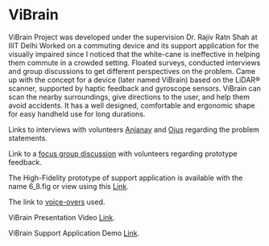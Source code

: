 # ViBrain

ViBrain Project was developed under the supervision Dr. Rajiv Ratn Shah at IIIT Delhi
Worked on a commuting device and its support application for the visually impaired since I noticed that the white-cane is ineffective in helping them commute in a crowded setting. Floated surveys, conducted interviews and group discussions to get different perspectives on the problem. Came up with the concept for a device (later named ViBrain) based on the LiDAR®️ scanner, supported by haptic feedback and gyroscope sensors. ViBrain can scan the nearby surroundings, give directions to the user, and help them avoid accidents. It has a well designed, comfortable and ergonomic shape for easy handheld use for long durations.

Links to interviews with volunteers [Anjanay][4] and [Ojus][5] regarding the problem statements.

Link to a [focus group discussion][6] with volunteers regarding prototype feedback.

The High-Fidelity prototype of support application is available with the name 6_8.fig or view using this [Link][3].

The link to [voice-overs][7] used.

ViBrain Presentation Video [Link][1].

ViBrain Support Application Demo [Link][2].

[1]: https://drive.google.com/file/d/1TaNc6Bq64s1vZo77oFaJ4LdHGZ-Nzgw4/view?usp=sharing
[2]: https://youtu.be/8G76Yl9aVRM
[3]: https://www.figma.com/proto/9qre297vq89Rc5LWll37h8/6_8?node-id=110%3A23&scaling=scale-down&page-id=0%3A1&starting-point-node-id=110%3A23&show-proto-sidebar=1
[4]: https://drive.google.com/drive/folders/14bj6Sp3dCgKGy8nF84BEJxOgm9fwgdrX?usp=sharing 
[5]: https://drive.google.com/drive/folders/1IZqk028NhB9F5ZLL8QWNGVYXWonhmpCS?usp=sharing 
[6]: https://drive.google.com/drive/folders/15PuaNedJ419WRb5fiysowbrnK6rA-oAF?usp=sharing
[7]: https://drive.google.com/drive/folders/16Z8ygEfMa0gBsc7-LriJUZFmE7Bb4suh?usp=sharing
